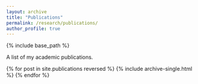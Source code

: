 ```yaml
---
layout: archive
title: "Publications"
permalink: /research/publications/
author_profile: true
---
```


{% include base_path %}

A list of my academic publications.

{% for post in site.publications reversed %}
  {% include archive-single.html %}
{% endfor %}